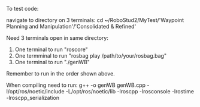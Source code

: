 To test code:

navigate to directory on 3 terminals:
cd ~/RoboStud2/MyTest/'Waypoint Planning and Manipulation'/'Consolidated & Refined'

Need 3 terminals open in same directory:
1. One terminal to run "roscore"
2. One termminal to run "rosbag play /path/to/your/rosbag.bag"
3. One terminal to run "./genWB"

Remember to run in the order shown above.

When compiling need to run: g++ -o genWB genWB.cpp -I/opt/ros/noetic/include -L/opt/ros/noetic/lib -lroscpp -lrosconsole -lrostime -lroscpp_serialization